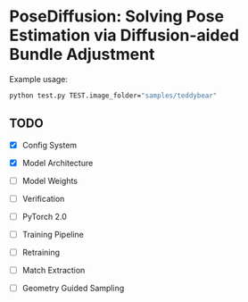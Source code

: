 # PoseDiffusion: Solving Pose Estimation via Diffusion-aided Bundle Adjustment

Example usage:

```.bash
python test.py TEST.image_folder="samples/teddybear"
```

## TODO

- [x] Config System
- [x] Model Architecture
- [ ] Model Weights
- [ ] Verification
- [ ] PyTorch 2.0
- [ ] Training Pipeline
- [ ] Retraining
- [ ] Match Extraction  
- [ ] Geometry Guided Sampling











